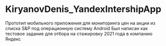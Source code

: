 # KiryanovDenis_YandexIntershipApp
Прототип мобильного приложения для мониторинга цен на акции из списка S&P под операционную систему Android
Был написан как тестовое задание для отбора на стажировку 2021 года в компанию Яндекс 
